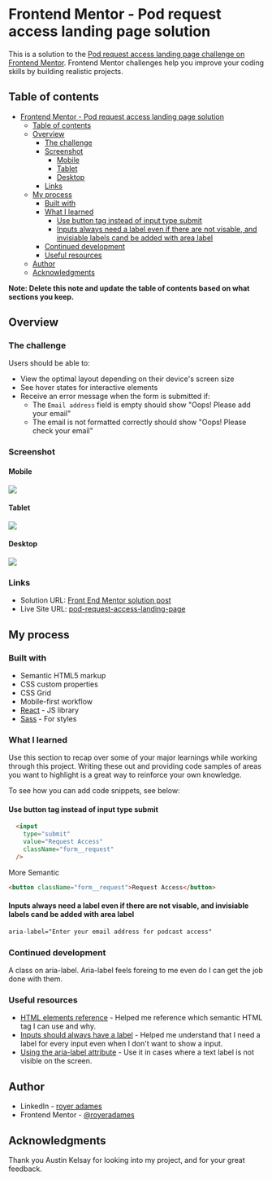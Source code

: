 # Frontend Mentor - Pod request access landing page solution

This is a solution to the [Pod request access landing page challenge on Frontend Mentor](https://www.frontendmentor.io/challenges/pod-request-access-landing-page-eyTmdkLSG). Frontend Mentor challenges help you improve your coding skills by building realistic projects. 

## Table of contents

- [Frontend Mentor - Pod request access landing page solution](#frontend-mentor---pod-request-access-landing-page-solution)
  - [Table of contents](#table-of-contents)
  - [Overview](#overview)
    - [The challenge](#the-challenge)
    - [Screenshot](#screenshot)
      - [Mobile](#mobile)
      - [Tablet](#tablet)
      - [Desktop](#desktop)
    - [Links](#links)
  - [My process](#my-process)
    - [Built with](#built-with)
    - [What I learned](#what-i-learned)
      - [Use button tag instead of input type submit](#use-button-tag-instead-of-input-type-submit)
      - [Inputs always need a label even if there are not visable, and invisiable labels cand be added with area label](#inputs-always-need-a-label-even-if-there-are-not-visable-and-invisiable-labels-cand-be-added-with-area-label)
    - [Continued development](#continued-development)
    - [Useful resources](#useful-resources)
  - [Author](#author)
  - [Acknowledgments](#acknowledgments)

**Note: Delete this note and update the table of contents based on what sections you keep.**

## Overview

### The challenge

Users should be able to:

- View the optimal layout depending on their device's screen size
- See hover states for interactive elements
- Receive an error message when the form is submitted if:
  - The `Email address` field is empty should show "Oops! Please add your email"
  - The email is not formatted correctly should show "Oops! Please check your email"

### Screenshot
#### Mobile
![](./readme_assets/mobile-view.png)
#### Tablet
![](./readme_assets/tablet-view.png)
#### Desktop
![](./readme-assets/../readme_assets/desktop-view.png)
### Links

- Solution URL: [Front End Mentor solution post](https://www.frontendmentor.io/solutions/pod-request-access-landing-page-react-sass-css-grid-app-SHAnNHC6z)
- Live Site URL: [pod-request-access-landing-page](https://royer-adames-pod-request.vercel.app/)

## My process

### Built with

- Semantic HTML5 markup
- CSS custom properties
- CSS Grid
- Mobile-first workflow
- [React](https://reactjs.org/) - JS library
- [Sass](https://sass-lang.com/) - For styles

### What I learned

Use this section to recap over some of your major learnings while working through this project. Writing these out and providing code samples of areas you want to highlight is a great way to reinforce your own knowledge.

To see how you can add code snippets, see below:
#### Use button tag instead of input type submit
```html
  <input
    type="submit"
    value="Request Access"
    className="form__request"
  />
```
More Semantic
```html
<button className="form__request">Request Access</button>
```

#### Inputs always need a label even if there are not visable, and invisiable labels cand be added with area label
```html
aria-label="Enter your email address for podcast access"
```

### Continued development

A class on aria-label. Aria-label feels foreing to me even do I can get the job done with them. 

### Useful resources

- [HTML elements reference](https://developer.mozilla.org/en-US/docs/Web/HTML/Element) - Helped me reference which semantic HTML tag I can use and why.
- [Inputs should always have a label](https://css-tricks.com/html-inputs-and-labels-a-love-story/) - Helped me understand that I need a label for every input even when I don't want to show a input.
- [Using the aria-label attribute](https://developer.mozilla.org/en-US/docs/Web/Accessibility/ARIA/ARIA_Techniques/Using_the_aria-label_attribute) - Use it in cases where a text label is not visible on the screen.

## Author

- LinkedIn - [royer adames](https://www.linkedin.com/in/royer-adames/)
- Frontend Mentor - [@royeradames](https://www.frontendmentor.io/profile/royeradames)

## Acknowledgments

Thank you Austin Kelsay for looking into my project, and for your great feedback.